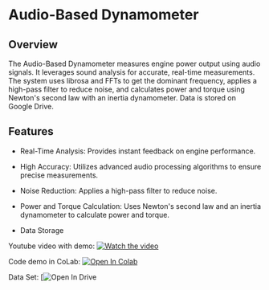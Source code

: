 # Audio-Based Dynamometer
## Overview
The Audio-Based Dynamometer measures engine power output using audio signals. It leverages sound analysis for accurate, real-time measurements. The system uses librosa and FFTs to get the dominant frequency, applies a high-pass filter to reduce noise, and calculates power and torque using Newton's second law with an inertia dynamometer. Data is stored on Google Drive.

## Features
- Real-Time Analysis: Provides instant feedback on engine performance.

- High Accuracy: Utilizes advanced audio processing algorithms to ensure precise measurements.

- Noise Reduction: Applies a high-pass filter to reduce noise.

- Power and Torque Calculation: Uses Newton's second law and an inertia dynamometer to calculate power and torque.

- Data Storage

Youtube video with demo: [![Watch the video](https://img.youtube.com/vi/A_HQ3gR5HxI/0.jpg)](https://www.youtube.com/watch?v=A_HQ3gR5HxI)

Code demo in CoLab: [![Open In Colab](https://colab.research.google.com/assets/colab-badge.svg)](https://colab.research.google.com/drive/1xXW-lpPY6unzWLIvj34yn0SoHZhPomZg?usp=sharing)

Data Set:  [![Open In Drive](https://drive.google.com/drive/folders/1ODvreNFiu_DKRLZgpJbMkeKhAg_L8gie?usp=sharing)
